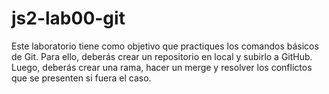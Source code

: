 # js2-lab00-git
Este laboratorio tiene como objetivo que practiques los comandos básicos de Git. Para ello, deberás crear un repositorio en local y subirlo a GitHub. Luego, deberás crear una rama, hacer un merge y resolver los conflictos que se presenten si fuera el caso.

